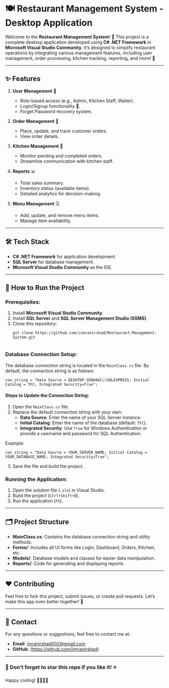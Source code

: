 # 🍽 Restaurant Management System - Desktop Application

Welcome to the **Restaurant Management System**! 🎉 This project is a complete desktop application developed using **C# .NET Framework** in **Microsoft Visual Studio Community**. It’s designed to simplify restaurant operations by integrating various management features, including user management, order processing, kitchen tracking, reporting, and more! 🚀

---

## ✨ Features
1. **User Management** 👤
   - Role-based access (e.g., Admin, Kitchen Staff, Waiter).
   - Login/Signup functionality 🔑.
   - Forget Password recovery system.

2. **Order Management** 🛒
   - Place, update, and track customer orders.
   - View order details.

3. **Kitchen Management** 🍳
   - Monitor pending and completed orders.
   - Streamline communication with kitchen staff.

4. **Reports** 📊
   - Total sales summary.
   - Inventory status (available items).
   - Detailed analytics for decision-making.

5. **Menu Management** 🗒️
   - Add, update, and remove menu items.
   - Manage item availability.

---

## 🛠️ Tech Stack
- **C# .NET Framework** for application development.
- **SQL Server** for database management.
- **Microsoft Visual Studio Community** as the IDE.

---

## 🚀 How to Run the Project
### Prerequisites:
1. Install **Microsoft Visual Studio Community**.
2. Install **SQL Server** and **SQL Server Management Studio (SSMS)**.
3. Clone this repository:
   ```
   git clone https://github.com/iimranirshad/Restaurant-Management-System.git
  
### Database Connection Setup:
The database connection string is located in the `MainClass.cs` file. By default, the connection string is as follows:

```
con_string = "Data Source = DESKTOP-1RQH46C\\SQLEXPRESS; Initial Catalog = TFC; Integrated Security=True";
```

#### Steps to Update the Connection String:
1. Open the `MainClass.cs` file.
2. Replace the default connection string with your own:
   - **Data Source**: Enter the name of your SQL Server instance.
   - **Initial Catalog**: Enter the name of the database (default: `TFC`).
   - **Integrated Security**: Use `True` for Windows Authentication or provide a username and password for SQL Authentication.

Example:
```
con_string = "Data Source = YOUR_SERVER_NAME; Initial Catalog = YOUR_DATABASE_NAME; Integrated Security=True";
```

3. Save the file and build the project.

### Running the Application:
1. Open the solution file (`.sln`) in Visual Studio.
2. Build the project (`Ctrl+Shift+B`).
3. Run the application (`F5`).


---

## 🗂️ Project Structure
- **MainClass.cs**: Contains the database connection string and utility methods.
- **Forms/**: Includes all UI forms like Login, Dashboard, Orders, Kitchen, etc.
- **Models/**: Database models and classes for easier data manipulation.
- **Reports/**: Code for generating and displaying reports.

---

## ❤️ Contributing
Feel free to fork this project, submit issues, or create pull requests. Let’s make this app even better together! 💪

---

## 📧 Contact
For any questions or suggestions, feel free to contact me at:
- **Email**: imranirshad002@gmail.com
- **GitHub**: (https://github.com/iimranirshad)

---

### 🌟 Don’t forget to star this repo if you like it! ⭐

Happy coding! 👨‍💻👩‍💻
